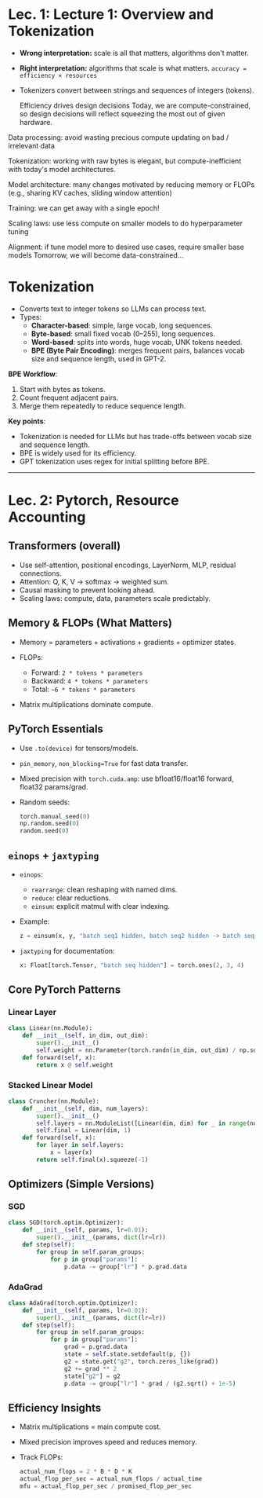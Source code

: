 # Lec. 1: Lecture 1: Overview and Tokenization
- **Wrong interpretation:** scale is all that matters, algorithms don't matter.  
- **Right interpretation:** algorithms that scale is what matters.
  `accuracy = efficiency × resources`
- Tokenizers convert between strings and sequences of integers (tokens).
  
    Efficiency drives design decisions
    Today, we are compute-constrained, so design decisions will reflect squeezing the most out of given hardware.
    
Data processing: avoid wasting precious compute updating on bad / irrelevant data
    
Tokenization: working with raw bytes is elegant, but compute-inefficient with today's model architectures.
    
Model architecture: many changes motivated by reducing memory or FLOPs (e.g., sharing KV caches, sliding window attention)
    
Training: we can get away with a single epoch!
    
Scaling laws: use less compute on smaller models to do hyperparameter tuning
    
Alignment: if tune model more to desired use cases, require smaller base models
    Tomorrow, we will become data-constrained...
# Tokenization

- Converts text to integer tokens so LLMs can process text.
- Types:
  - **Character-based**: simple, large vocab, long sequences.
  - **Byte-based**: small fixed vocab (0–255), long sequences.
  - **Word-based**: splits into words, huge vocab, UNK tokens needed.
  - **BPE (Byte Pair Encoding)**: merges frequent pairs, balances vocab size and sequence length, used in GPT-2.

**BPE Workflow**:
1. Start with bytes as tokens.
2. Count frequent adjacent pairs.
3. Merge them repeatedly to reduce sequence length.

**Key points**:
- Tokenization is needed for LLMs but has trade-offs between vocab size and sequence length.
- BPE is widely used for its efficiency.
- GPT tokenization uses regex for initial splitting before BPE.

-----------------------------------

# Lec. 2: Pytorch, Resource Accounting

## Transformers (overall)

* Use self-attention, positional encodings, LayerNorm, MLP, residual connections.
* Attention: Q, K, V → softmax → weighted sum.
* Causal masking to prevent looking ahead.
* Scaling laws: compute, data, parameters scale predictably.

## Memory & FLOPs (What Matters)

* Memory = parameters + activations + gradients + optimizer states.
* FLOPs:

  * Forward: `2 * tokens * parameters`
  * Backward: `4 * tokens * parameters`
  * Total: `~6 * tokens * parameters`
* Matrix multiplications dominate compute.

## PyTorch Essentials

* Use `.to(device)` for tensors/models.
* `pin_memory`, `non_blocking=True` for fast data transfer.
* Mixed precision with `torch.cuda.amp`: use bfloat16/float16 forward, float32 params/grad.
* Random seeds:

  ```python
  torch.manual_seed(0)
  np.random.seed(0)
  random.seed(0)
  ```

## `einops` + `jaxtyping`

* `einops`:

  * `rearrange`: clean reshaping with named dims.
  * `reduce`: clear reductions.
  * `einsum`: explicit matmul with clear indexing.
* Example:

  ```python
  z = einsum(x, y, "batch seq1 hidden, batch seq2 hidden -> batch seq1 seq2")
  ```
* `jaxtyping` for documentation:

  ```python
  x: Float[torch.Tensor, "batch seq hidden"] = torch.ones(2, 3, 4)
  ```

## Core PyTorch Patterns

### Linear Layer

```python
class Linear(nn.Module):
    def __init__(self, in_dim, out_dim):
        super().__init__()
        self.weight = nn.Parameter(torch.randn(in_dim, out_dim) / np.sqrt(in_dim))
    def forward(self, x):
        return x @ self.weight
```

### Stacked Linear Model

```python
class Cruncher(nn.Module):
    def __init__(self, dim, num_layers):
        super().__init__()
        self.layers = nn.ModuleList([Linear(dim, dim) for _ in range(num_layers)])
        self.final = Linear(dim, 1)
    def forward(self, x):
        for layer in self.layers:
            x = layer(x)
        return self.final(x).squeeze(-1)
```

## Optimizers (Simple Versions)

### SGD

```python
class SGD(torch.optim.Optimizer):
    def __init__(self, params, lr=0.01):
        super().__init__(params, dict(lr=lr))
    def step(self):
        for group in self.param_groups:
            for p in group["params"]:
                p.data -= group["lr"] * p.grad.data
```

### AdaGrad

```python
class AdaGrad(torch.optim.Optimizer):
    def __init__(self, params, lr=0.01):
        super().__init__(params, dict(lr=lr))
    def step(self):
        for group in self.param_groups:
            for p in group["params"]:
                grad = p.grad.data
                state = self.state.setdefault(p, {})
                g2 = state.get("g2", torch.zeros_like(grad))
                g2 += grad ** 2
                state["g2"] = g2
                p.data -= group["lr"] * grad / (g2.sqrt() + 1e-5)
```

## Efficiency Insights

* Matrix multiplications = main compute cost.
* Mixed precision improves speed and reduces memory.
* Track FLOPs:

  ```python
  actual_num_flops = 2 * B * D * K
  actual_flop_per_sec = actual_num_flops / actual_time
  mfu = actual_flop_per_sec / promised_flop_per_sec
  ```
